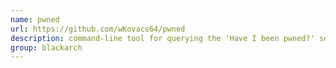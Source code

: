 ```yaml
---
name: pwned
url: https://github.com/wKovacs64/pwned
description: command-line tool for querying the 'Have I been pwned?' service. URL : https://github.com/wKovacs64/pwned Groups : blackarch blackarch-recon
group: blackarch
---
```

